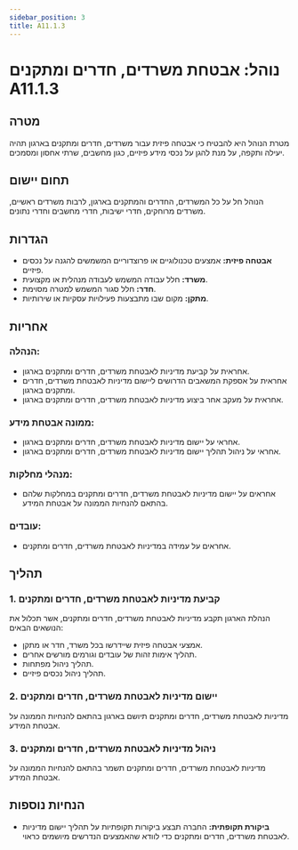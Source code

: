 ```yaml
---
sidebar_position: 3
title: A11.1.3
---
```



# נוהל: אבטחת משרדים, חדרים ומתקנים A11.1.3


## מטרה
מטרת הנוהל היא להבטיח כי אבטחה פיזית עבור משרדים, חדרים ומתקנים בארגון תהיה יעילה ותקפה, על מנת להגן על נכסי מידע פיזיים, כגון מחשבים, שרתי אחסון ומסמכים.

## תחום יישום
הנוהל חל על כל המשרדים, החדרים והמתקנים בארגון, לרבות משרדים ראשיים, משרדים מרוחקים, חדרי ישיבות, חדרי מחשבים וחדרי נתונים.

## הגדרות
- **אבטחה פיזית:** אמצעים טכנולוגיים או פרוצדוריים המשמשים להגנה על נכסים פיזיים.
- **משרד:** חלל עבודה המשמש לעבודה מנהלית או מקצועית.
- **חדר:** חלל סגור המשמש למטרה מסוימת.
- **מתקן:** מקום שבו מתבצעות פעילויות עסקיות או שירותיות.

## אחריות
### הנהלה:
- אחראית על קביעת מדיניות לאבטחת משרדים, חדרים ומתקנים בארגון.
- אחראית על אספקת המשאבים הדרושים ליישום מדיניות לאבטחת משרדים, חדרים ומתקנים בארגון.
- אחראית על מעקב אחר ביצוע מדיניות לאבטחת משרדים, חדרים ומתקנים בארגון.

### ממונה אבטחת מידע:
- אחראי על יישום מדיניות לאבטחת משרדים, חדרים ומתקנים בארגון.
- אחראי על ניהול תהליך יישום מדיניות לאבטחת משרדים, חדרים ומתקנים בארגון.

### מנהלי מחלקות:
- אחראים על יישום מדיניות לאבטחת משרדים, חדרים ומתקנים במחלקות שלהם בהתאם להנחיות הממונה על אבטחת המידע.

### עובדים:
- אחראים על עמידה במדיניות לאבטחת משרדים, חדרים ומתקנים.

## תהליך
### 1. קביעת מדיניות לאבטחת משרדים, חדרים ומתקנים
הנהלת הארגון תקבע מדיניות לאבטחת משרדים, חדרים ומתקנים, אשר תכלול את הנושאים הבאים:
- אמצעי אבטחה פיזית שיידרשו בכל משרד, חדר או מתקן.
- תהליך אימות זהות של עובדים וגורמים מורשים אחרים.
- תהליך ניהול מפתחות.
- תהליך ניהול נכסים פיזיים.

### 2. יישום מדיניות לאבטחת משרדים, חדרים ומתקנים
מדיניות לאבטחת משרדים, חדרים ומתקנים תיושם בארגון בהתאם להנחיות הממונה על אבטחת המידע.

### 3. ניהול מדיניות לאבטחת משרדים, חדרים ומתקנים
מדיניות לאבטחת משרדים, חדרים ומתקנים תשמר בהתאם להנחיות הממונה על אבטחת המידע.

## הנחיות נוספות
- **ביקורת תקופתית:** החברה תבצע ביקורות תקופתיות על תהליך יישום מדיניות לאבטחת משרדים, חדרים ומתקנים כדי לוודא שהאמצעים הנדרשים מיושמים כראוי.